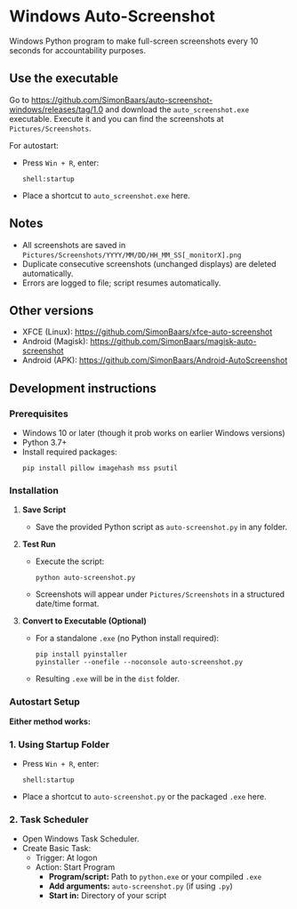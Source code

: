 # Windows Auto-Screenshot

Windows Python program to make full-screen screenshots every 10 seconds for accountability purposes.

## Use the executable
Go to https://github.com/SimonBaars/auto-screenshot-windows/releases/tag/1.0 and download the `auto_screenshot.exe` executable. Execute it and you can find the screenshots at `Pictures/Screenshots`.

For autostart:

- Press `Win + R`, enter:
  ```
  shell:startup
  ```
- Place a shortcut to `auto_screenshot.exe` here.

## Notes

- All screenshots are saved in `Pictures/Screenshots/YYYY/MM/DD/HH_MM_SS[_monitorX].png`
- Duplicate consecutive screenshots (unchanged displays) are deleted automatically.
- Errors are logged to file; script resumes automatically.

## Other versions
- XFCE (Linux): https://github.com/SimonBaars/xfce-auto-screenshot
- Android (Magisk): https://github.com/SimonBaars/magisk-auto-screenshot
- Android (APK): https://github.com/SimonBaars/Android-AutoScreenshot

## Development instructions

### Prerequisites

- Windows 10 or later (though it prob works on earlier Windows versions)
- Python 3.7+
- Install required packages:
  ```
  pip install pillow imagehash mss psutil
  ```

### Installation

1. **Save Script**
   - Save the provided Python script as `auto-screenshot.py` in any folder.

2. **Test Run**
   - Execute the script:
     ```
     python auto-screenshot.py
     ```
   - Screenshots will appear under `Pictures/Screenshots` in a structured date/time format.

3. **Convert to Executable (Optional)**
   - For a standalone `.exe` (no Python install required):
     ```
     pip install pyinstaller
     pyinstaller --onefile --noconsole auto-screenshot.py
     ```
   - Resulting `.exe` will be in the `dist` folder.

### Autostart Setup

**Either method works:**

### 1. Using Startup Folder

- Press `Win + R`, enter:
  ```
  shell:startup
  ```
- Place a shortcut to `auto-screenshot.py` or the packaged `.exe` here.

### 2. Task Scheduler

- Open Windows Task Scheduler.
- Create Basic Task:
  - Trigger: At logon
  - Action: Start Program  
    - **Program/script:** Path to `python.exe` or your compiled `.exe`
    - **Add arguments:** `auto-screenshot.py` (if using `.py`)
    - **Start in:** Directory of your script
